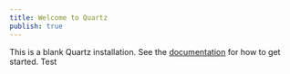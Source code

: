```yaml
---
title: Welcome to Quartz
publish: true
---
```


This is a blank Quartz installation.
See the [documentation](https://quartz.jzhao.xyz) for how to get started.
Test
